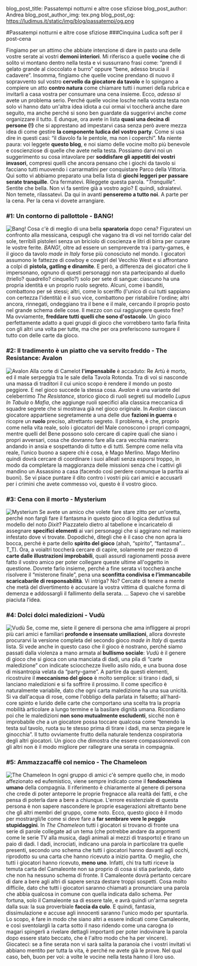 blog_post_title: Passatempi notturni e altre cose sfiziose
blog_post_author: Andrea
blog_post_author_img: tex.png
blog_post_og: https://ludimus.it/static/img/blog/passatempi/og.png

#Passatempi notturni e altre cose sfiziose
###Cinquina Ludica soft per il post-cena

Fingiamo per un attimo che abbiate intenzione di dare in pasto una delle vostre serate ai vostri **demoni interiori**. Mi riferisco a quelle **vocine** che di solito vi montano dentro nella testa e vi sussurrano frasi come: “prendi il gelato grande al cioccolato e burro” oppure “bene, adesso brucia il cadavere”.
Insomma, fingiamo che quelle vocine prendano di nuovo il sopravvento sul vostro **cervello da giocatore da tavolo** e lo spingano a compiere un atto **contro natura** come chiamare tutti i numeri della rubrica e invitarli a casa vostra per consumare una cena insieme.
Ecco, _adesso sì_ avete un problema serio.
Perché quelle vocine losche nella vostra testa non solo vi hanno dato un'altra idea idiota a cui ormai vi toccherà anche dare seguito, ma anche perché si sono ben guardate da suggerirvi anche _come_ organizzare il tutto. 
E dunque, ora avete in lista **quasi una decina di persone (!)** che si apprestano ad impestarvi casa senza però avere mezza idea di come gestire **la componente ludica del vostro party**. Come si usa dire in questi casi: “il diavolo fa le pentole, ma non i coperchi”.
Ma niente paura: voi leggete **questo blog**, e noi siamo delle vocine molto più benevole e coscienziose di quelle che avete nella testa. Possiamo darvi noi un suggerimento su cosa intavolare per **soddisfare gli appetiti dei vostri invasori**, compresi quelli che ancora pensano che i giochi da tavolo si facciano tutti muovendo i carrarmatini per conquistare Parco della Vittoria. Qui sotto vi abbiamo preparato una bella lista di **giochi leggeri per passare serate tranquille**.
Ora fermatevi. Rileggete questa parola.
“_Tranquille_”.
Sentite  che bella. Non vi fa sentire già a vostro agio?
E quindi, sdraiatevi. Non temete, rilassatevi. Da qui in avanti **penseremo a tutto noi**.
A parte per la cena.
Per la cena vi dovete arrangiare.

### #1: Un contorno di pallottole - BANG!
![Bang!](../static/img/blog/passatempi/bang.jpg?t=1 "Bang!")
Cosa c'è di meglio di una bella **sparatoria** dopo cena? Figuratevi un confronto alla messicana, cespugli che vagano tra di voi nel torrido calar del sole, terribili pistoleri senza un briciolo di coscienza e litri di birra per curare le vostre ferite.
_BANG!_, oltre ad essere un sempreverde tra i party-games, è il gioco da tavolo _made in Italy_ forse più conosciuto nel mondo. I giocatori assumono le fattezze di cowboy e cowgirl del Vecchio West e si affrontano a colpi di **pistola, gatling e dinamite**. E però, a differenza dei giocatori che li impersonano, ognuno di questi personaggi non sta partecipando al duello (triello? quadrello? cinquello?) solo per sete di sangue: ciascuno ha una propria identità e un proprio ruolo segreto. Alcuni, come i banditi, combattono per sé stessi; altri, come lo sceriffo (l'unico di cui tutti sappiano con certezza l'identità) e il suo vice, combattono per ristabilire l'ordine; altri ancora, rinnegati, ondeggiano tra il bene e il male, cercando il proprio posto nel grande schema delle cose. Il mezzo con cui raggiungere questo fine? Ma ovviamente, **freddare tutti quelli che sono d'ostacolo**.
Un gioco perfettamente adatto a quei gruppi di gioco che vorrebbero tanto farla finita con gli altri una volta per tutte, ma che per ora preferiscono surrogare il tutto con delle carte da gioco.

### #2: Il tradimento è un piatto che va servito freddo - The Resistance: Avalon
![Avalon](../static/img/blog/passatempi/avalon.jpg?t=1 "The Resistance: Avalon")
Alla corte di Camelot **l'impensabile** è accaduto: Re Artù è morto, ed il male serpeggia tra le sale della Tavola Rotonda. Tra di voi si nasconde una massa di traditori il cui unico scopo è rendere il mondo un posto peggiore. E nel gioco succede la stessa cosa.
_Avalon_ è una variante del celeberrimo _The Resistance_, storico gioco di ruoli segreti sul modello _Lupus In Tabula_ o _Mafia_, che aggiunge ruoli specifici alla classica meccanica di squadre segrete che si mostrava già nel gioco originale.
In _Avalon_ ciascun giocatore appartiene segretamente a una delle due **fazioni in guerra** e ricopre un **ruolo** preciso, altrettanto segreto. Il problema, è che, proprio come nella vita reale, solo i giocatori del Male conoscono i propri compagni, mentre quelli del Bene possono solo cercare di capire quali che siano i propri avversari, cosa che dovranno fare alla cara vecchia maniera: andando in ansia e sospettando di tutto e di tutti.
Sempre come nella vita reale, l’unico buono a sapere chi è cosa, è Mago Merlino. Mago Merlino quindi dovrà cercare di coordinare i suoi alleati senza esporsi troppo, in modo da completare la maggioranza delle missioni senza che i cattivi gli mandino un Assassino a casa (facendo così perdere comunque la partita ai buoni).
Se vi piace puntare il dito contro i vostri più cari amici e accusarli per i crimini che avete commesso voi, questo è il vostro gioco.

### #3: Cena con il morto - Mysterium
![Mysterium](../static/img/blog/passatempi/mysterium.jpg?t=1 "Mysterium")
Se avete un amico che volete fare stare zitto per un'oretta, perché non fargli fare il fantasma in questo gioco di logica deduttiva sul modello del noto _Dixit_?
Piazzatelo dietro al tabellone e incaricatelo di assegnare **specifici elementi** ai vari personaggi che si aggirano nel maniero infestato dove vi trovate. Dopodiché, ditegli che è il caso che non apra la bocca, perché è parte dello **spirito del gioco** (ahah, “spirito”, “fantasma”... T_T).
Ora, a voialtri toccherà cercare di capire, solamente per mezzo di **carte dalle illustrazioni improbabili**, quali assurdi ragionamenti possa avere fatto il vostro amico per poter collegare queste ultime all'oggetto in questione. Dovrete farlo insieme, perché a fine serata vi toccherà anche risolvere il “misterone finale”, pena una **sconfitta condivisa e l’immancabile scaricabarile di responsabilità**.
Vi intriga? No? Cercate di tenere a mente che metà del divertimento è accusare la vostra vittima di qualche forma di demenza e addossargli il fallimento della serata.
…
Sapevo che vi sarebbe piaciuta l’idea.

### #4: Dolci dolci maledizioni - Vudù
![Vudù](../static/img/blog/passatempi/vudu.jpg?t=1 "Vudù")
Se, come me, siete il genere di persona che ama infliggere ai propri più cari amici e familiari **profonde e insensate umiliazioni**, allora dovreste procurarvi la versione completa del secondo gioco _made in Italy_ di questa lista.
Si vede anche in questo caso che il gioco è nostrano, perché siamo passati dalla violenza a mano armata al **bullismo sociale**: _Vudù_ è il genere di gioco che si gioca con una manciata di dadi, una pila di “carte maledizione” con indicate sciocchezze livello asilo nido, e una buona dose di misantropia velata da “party-game”. A partire da questi elementi, ricostruire il **meccanismo del gioco** è molto semplice: si tirano i dadi, si lanciano maledizioni e si fa soffrire il prossimo.
Il come specifico è naturalmente variabile, dato che ogni carta maledizione ha una sua unicità. Si va dall'acqua di rose, come l'obbligo della parlata in falsetto; all'hard-core spinto e lurido delle carte che comportano una scelta tra la propria mobilità articolare a lungo termine e la basilare dignità umana.
Ricordiamo poi che le maledizioni **non sono mutualmente escludenti**, sicché non è improbabile che a un giocatore possa toccare qualcosa come “tenendo la testa sul tavolo, ruota su te stesso prima di tirare i dadi, ma senza piegare le ginocchia”. Il tutto ovviamente frutto della naturale tendenza cospiratoria degli altri giocatori.
Un gioco che dimostra che essere compassionevoli con gli altri non è il modo migliore per rallegrare una serata in compagnia.

### #5: Ammazzacaffè col nemico - The Chameleon
![The Chameleon](../static/img/blog/passatempi/chameleon.jpg?t=1 "The Chameleon")
In ogni gruppo di amici c'è sempre quello che, in modo affezionato ed eufemistico, viene sempre indicato come il **fondoschiena umano** della compagnia. Il riferimento è chiaramente al genere di persona che crede di poter anteporre le proprie fregnacce alla realtà dei fatti, e che pensa di poterla dare a bere a chiunque.
L'errore esistenziale di questa persona è non sapere nascondere le proprie esagerazioni altrettanto bene che gli altri membri del gruppo, come noto. Ecco, questo gioco è il modo per mostrargli/le come si deve fare a **far sembrare vere le peggio stupidaggini**.
In _The Chameleon_ tutti i giocatori si trovano di fronte una serie di parole collegate ad un tema (che potrebbe andare da argomenti come le serie TV alla musica, dagli animali ai mezzi di trasporto) e tirano un paio di dadi. I dadi, incrociati, indicano una parola in particolare tra quelle presenti, secondo uno schema che tutti i giocatori hanno davanti agli occhi, riprodotto su una carta che hanno ricevuto a inizio partita.
O meglio, che tutti i giocatori hanno ricevuto, **meno uno**. Infatti, chi tra tutti riceve la temuta carta del Camaleonte non sa proprio di cosa si stia parlando, dato che non ha nessuno schema di fronte.
Il Camaleonte dovrà pertanto cercare di dare a bere agli altri di sapere senza destare troppi sospetti. Cosa molto difficile, dato che tutti i giocatori saranno chiamati a pronunciare una parola che abbia qualcosa in comune con quella indicata dallo schema.
Per fortuna, solo il Camaleonte sa di essere tale, e avrà quindi un'arma segreta dalla sua: la sua proverbiale **faccia da culo**. E quindi, fantasia, dissimulazione e accuse agli innocenti saranno l'unico modo per spuntarla. Lo scopo, è fare in modo che siano altri a essere indicati come Camaleonte, e così sventolargli la carta sotto il naso ridendo come una carogna (o magari spingerli a rivelare dettagli importanti per poter indovinare la parola dopo essere stato beccato, che è l'altro modo che ha per vincere).
Giocateci: se a fine serata non vi sarà salita la paranoia che i vostri invitati vi abbiano mentito per tutta la vita, è perché ne avete già le prove. Nel qual caso, beh, buon per voi: a volte le vocine nella testa hanno il loro uso.

